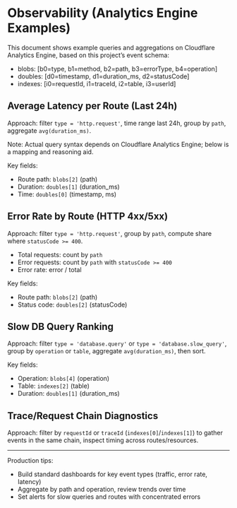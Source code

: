 # Observability (Analytics Engine Examples)

This document shows example queries and aggregations on Cloudflare Analytics Engine, based on this project’s event schema:

- blobs: [b0=type, b1=method, b2=path, b3=errorType, b4=operation]
- doubles: [d0=timestamp, d1=duration_ms, d2=statusCode]
- indexes: [i0=requestId, i1=traceId, i2=table, i3=userId]

## Average Latency per Route (Last 24h)

Approach: filter `type = 'http.request'`, time range last 24h, group by `path`, aggregate `avg(duration_ms)`.

Note: Actual query syntax depends on Cloudflare Analytics Engine; below is a mapping and reasoning aid.

Key fields:

- Route path: `blobs[2]` (path)
- Duration: `doubles[1]` (duration_ms)
- Time: `doubles[0]` (timestamp, ms)

## Error Rate by Route (HTTP 4xx/5xx)

Approach: filter `type = 'http.request'`, group by `path`, compute share where `statusCode >= 400`.

- Total requests: count by `path`
- Error requests: count by `path` with `statusCode >= 400`
- Error rate: error / total

Key fields:

- Route path: `blobs[2]` (path)
- Status code: `doubles[2]` (statusCode)

## Slow DB Query Ranking

Approach: filter `type = 'database.query'` or `type = 'database.slow_query'`, group by `operation` or `table`, aggregate `avg(duration_ms)`, then sort.

Key fields:

- Operation: `blobs[4]` (operation)
- Table: `indexes[2]` (table)
- Duration: `doubles[1]` (duration_ms)

## Trace/Request Chain Diagnostics

Approach: filter by `requestId` or `traceId` (`indexes[0]`/`indexes[1]`) to gather events in the same chain, inspect timing across routes/resources.

---

Production tips:

- Build standard dashboards for key event types (traffic, error rate, latency)
- Aggregate by path and operation, review trends over time
- Set alerts for slow queries and routes with concentrated errors
